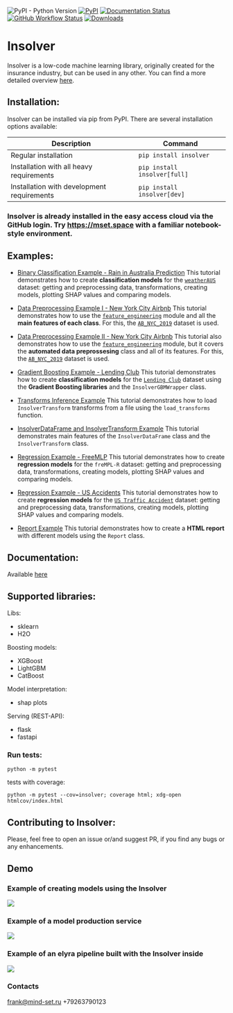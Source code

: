 ![PyPI - Python Version](https://img.shields.io/pypi/pyversions/insolver)
[![PyPI](https://img.shields.io/pypi/v/insolver?style=flat)](https://pypi.org/project/insolver/)
[![Documentation Status](https://readthedocs.org/projects/insolver/badge/?version=latest)](https://insolver.readthedocs.io/en/latest/?badge=latest)
[![GitHub Workflow Status](https://img.shields.io/github/workflow/status/MindSetLib/Insolver/Python%20application?logo=github&label=tests)](https://github.com/MindSetLib/Insolver/actions)
[![Downloads](https://pepy.tech/badge/insolver/week)](https://pepy.tech/project/insolver)
<!-- [![GitHub Workflow Status](https://img.shields.io/github/workflow/status/MindSetLib/Insolver/Insolver%20testing?logo=github&label=tests)](https://github.com/MindSetLib/Insolver/actions) -->
<!-- [![Code style: black](https://img.shields.io/badge/code%20style-black-000000.svg)](https://github.com/psf/black) -->

# Insolver

Insolver is a low-code machine learning library, originally created for the insurance industry, but can be used in any other. You can find a more detailed overview [here](https://insolver.readthedocs.io/en/latest/source/overview.html).

## Installation:

Insolver can be installed via pip from PyPI. There are several installation options available:

| Description                                | Command                       |
|--------------------------------------------|-------------------------------|
| Regular installation                       | `pip install insolver`        |
| Installation with all heavy requirements   | `pip install insolver[full]`  |
| Installation with development requirements | `pip install insolver[dev]`   |


### Insolver is already installed in the easy access cloud via the GitHub login. Try https://mset.space with a familiar notebook-style environment.

## Examples:

- [Binary Classification Example - Rain in Australia Prediction](https://github.com/MindSetLib/Insolver/blob/master/tutorials/Binary%20Classification%20Example%20-%20Rain%20in%20Australia%20Prediction.ipynb)
This tutorial demonstrates how to create **classification models** for the [`weatherAUS`](https://www.kaggle.com/jsphyg/weather-dataset-rattle-package) dataset: getting and preprocessing data, transformations, creating models, plotting SHAP values and comparing models.

- [Data Preprocessing Example I - New York City Airbnb](https://github.com/MindSetLib/Insolver/blob/master/tutorials/Data%20Preprocessing%20Example%20I%20-%20New%20York%20City%20Airbnb.ipynb)
This tutorial demonstrates how to use the [`feature_engineering`](https://github.com/MindSetLib/Insolver/tree/master/insolver/feature_engineering) module and all the **main features of each class**. For this, the [`AB_NYC_2019`](https://www.kaggle.com/dgomonov/new-york-city-airbnb-open-data) dataset is used.

- [Data Preprocessing Example II - New York City Airbnb](https://github.com/MindSetLib/Insolver/blob/master/tutorials/Data%20Preprocessing%20Example%20II%20-%20New%20York%20City%20Airbnb.ipynb)
This tutorial also demonstrates how to use the [`feature_engineering`](https://github.com/MindSetLib/Insolver/tree/master/insolver/feature_engineering) module, but it covers the **automated data preprossesing** class and all of its features. For this, the [`AB_NYC_2019`](https://www.kaggle.com/dgomonov/new-york-city-airbnb-open-data) dataset is used.

- [Gradient Boosting Example - Lending Club](https://github.com/MindSetLib/Insolver/blob/master/tutorials/Gradient%20Boosting%20Example%20-%20Lending%20Club.ipynb)
This tutorial demonstrates how to create **classification models** for the [`Lending Club`](https://www.kaggle.com/wordsforthewise/lending-club) dataset using the **Gradient Boosting libraries** and the `InsolverGBMWrapper` class.

- [Transforms Inference Example](https://github.com/MindSetLib/Insolver/blob/master/tutorials/Transforms%20Inference%20Example.ipynb)
This tutorial demonstrates how to load `InsolverTransform` transforms from a file using the `load_transforms` function.

- [InsolverDataFrame and InsolverTransform Example](https://github.com/MindSetLib/Insolver/blob/master/tutorials/InsolverDataFrame%20and%20InsolverTransform%20Example.ipynb)
This tutorial demonstrates main features of the `InsolverDataFrame` class and the `InsolverTransform` class.

- [Regression Example - FreeMLP](https://github.com/MindSetLib/Insolver/blob/master/tutorials/Regression%20Example%20-%20FreeMLP.ipynb)
This tutorial demonstrates how to create **regression models** for the `freMPL-R` dataset: getting and preprocessing data, transformations, creating models, plotting SHAP values and comparing models.

- [Regression Example - US Accidents](https://github.com/MindSetLib/Insolver/blob/master/tutorials/Regression%20Example%20-%20FreeMLP.ipynb)
This tutorial demonstrates how to create **regression models** for the [`US Traffic Accident`](https://smoosavi.org/datasets/us_accidents) dataset: getting and preprocessing data, transformations, creating models, plotting SHAP values and comparing models.

- [Report Example](https://github.com/MindSetLib/Insolver/blob/master/tutorials/Report%20Example.ipynb)
This tutorial demonstrates how to create a **HTML report** with different models using the `Report` class.

## Documentation:

Available [here](https://insolver.readthedocs.io/)

## Supported libraries:

Libs:
- sklearn
- H2O

Boosting models:
- XGBoost
- LightGBM
- CatBoost

Model interpretation:
- shap plots

Serving (REST-API):
- flask
- fastapi


### Run tests:
```shell
python -m pytest
```

tests with coverage:
```shell
python -m pytest --cov=insolver; coverage html; xdg-open htmlcov/index.html
```


## Contributing to Insolver:

Please, feel free to open an issue or/and suggest PR, if you find any bugs or any enhancements.

## Demo
### Example of creating models using the Insolver
![](https://github.com/MindSetLib/Insolver/releases/download/v0.4.6/InsolverDemo.gif)

### Example of a model production service
![](https://github.com/MindSetLib/Insolver/releases/download/v0.4.6/InsolverImplementation.gif)

### Example of an elyra pipeline built with the Insolver inside
![](https://github.com/MindSetLib/Insolver/releases/download/v0.4.6/InsolverElyraPipeline.gif)

### Contacts
frank@mind-set.ru
+79263790123
